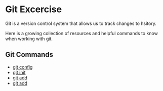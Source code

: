 # Git Excercise

Git is a version control system that allows us to track changes to hsitory.

Here is a growing collection of resources and helpful commands to know when working with git.
## Git Commands
- [git config](./Commands/Config.md)
- [git init](./Commands/Init.md)
- [git add](./Commands/Add.md)
- [git add](./Commands/Remote.md)